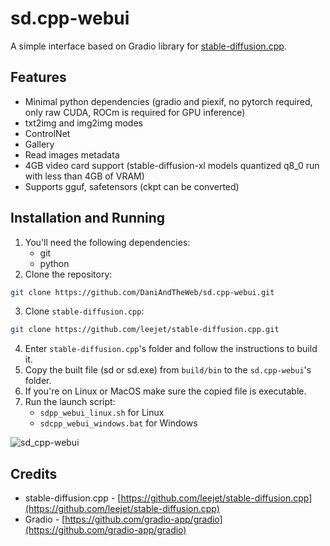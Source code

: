 # sd.cpp-webui

A simple interface based on Gradio library for [stable-diffusion.cpp](https://github.com/leejet/stable-diffusion.cpp).


## Features

- Minimal python dependencies (gradio and piexif, no pytorch required, only raw CUDA, ROCm is required for GPU inference)
- txt2img and img2img modes
- ControlNet
- Gallery
- Read images metadata
- 4GB video card support (stable-diffusion-xl models quantized q8_0 run with less than 4GB of VRAM)
- Supports gguf, safetensors (ckpt can be converted)


## Installation and Running

1. You'll need the following dependencies:
   - git
   - python
2. Clone the repository:
```bash
git clone https://github.com/DaniAndTheWeb/sd.cpp-webui.git
```
3. Clone `stable-diffusion.cpp`:
```bash
git clone https://github.com/leejet/stable-diffusion.cpp.git
```
4. Enter `stable-diffusion.cpp`'s folder and follow the instructions to build it.
5. Copy the built file (sd or sd.exe) from `build/bin` to the `sd.cpp-webui`'s folder.
6. If you're on Linux or MacOS make sure the copied file is executable.
7. Run the launch script: 
   - `sdpp_webui_linux.sh` for Linux
   - `sdcpp_webui_windows.bat` for Windows

![sd_cpp-webui](https://github.com/DaniAndTheWeb/sd.cpp-webui/assets/57776841/0fa8e459-61db-4993-bead-cfc9032532b3)


## Credits

- stable-diffusion.cpp - [https://github.com/leejet/stable-diffusion.cpp](https://github.com/leejet/stable-diffusion.cpp)
- Gradio - [https://github.com/gradio-app/gradio](https://github.com/gradio-app/gradio)
